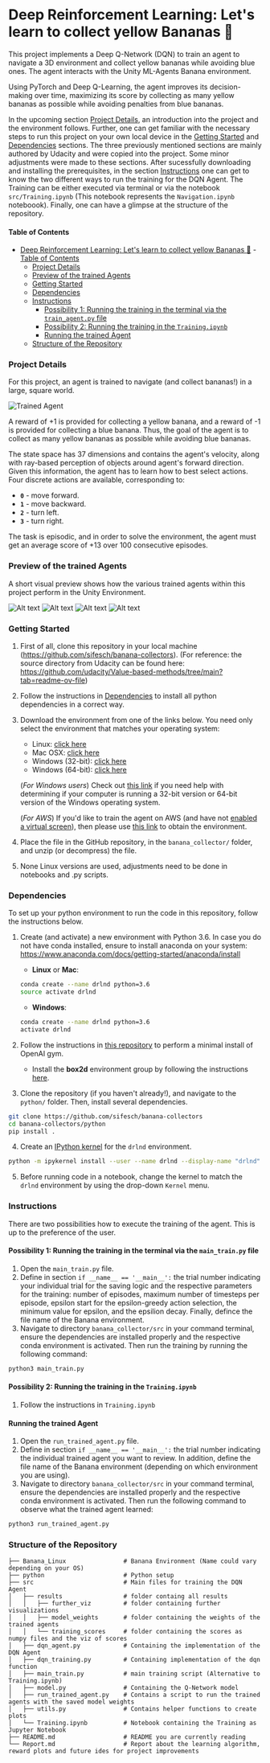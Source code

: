[//]: # (Image References)

[image1]: https://user-images.githubusercontent.com/10624937/42135619-d90f2f28-7d12-11e8-8823-82b970a54d7e.gif "Trained Agent"


# Deep Reinforcement Learning: Let's learn to collect yellow Bananas 🍌

This project implements a Deep Q-Network (DQN) to train an agent to navigate a 3D environment and collect yellow bananas while avoiding blue ones. The agent interacts with the Unity ML-Agents Banana environment.

Using PyTorch and Deep Q-Learning, the agent improves its decision-making over time, maximizing its score by collecting as many yellow bananas as possible while avoiding penalties from blue bananas. 

In the upcoming section [Project Details](#project-details), an introduction into the project and the environment follows. Further, one can get familiar with the necessary steps to run this project on your own local device in the [Getting Started](#getting-started) and [Dependencies](#dependencies) sections. The three previously mentioned sections are mainly authored by Udacity and were copied into the project. Some minor adjustments were made to these sections. After sucessfully downloading and installing the prerequisites, in the section [Instructions](#instructions) one can get to know the two different ways to run the training for the DQN Agent. The Training can be either executed via terminal or via the notebook `src/Training.ipynb` (This notebook represents the `Navigation.ipynb` noteboook). Finally, one can have a glimpse at the structure of the repository. 

#### Table of Contents

- [Deep Reinforcement Learning: Let's learn to collect yellow Bananas 🍌](#deep-reinforcement-learning-lets-learn-to-collect-yellow-bananas-)
      - [Table of Contents](#table-of-contents)
    - [Project Details](#project-details)
    - [Preview of the trained Agents](#preview-of-the-trained-agents)
    - [Getting Started](#getting-started)
    - [Dependencies](#dependencies)
    - [Instructions](#instructions)
      - [Possibility 1: Running the training in the terminal via the `train_agent.py` file](#possibility-1-running-the-training-in-the-terminal-via-the-train_agentpy-file)
      - [Possibility 2: Running the training in the `Training.ipynb`](#possibility-2-running-the-training-in-the-trainingipynb)
      - [Running the trained Agent](#running-the-trained-agent)
    - [Structure of the Repository](#structure-of-the-repository)


### Project Details

For this project, an agent is trained to navigate (and collect bananas!) in a large, square world.  

![Trained Agent][image1]

A reward of +1 is provided for collecting a yellow banana, and a reward of -1 is provided for collecting a blue banana.  Thus, the goal of the agent is to collect as many yellow bananas as possible while avoiding blue bananas.  

The state space has 37 dimensions and contains the agent's velocity, along with ray-based perception of objects around agent's forward direction.  Given this information, the agent has to learn how to best select actions.  Four discrete actions are available, corresponding to:
- **`0`** - move forward.
- **`1`** - move backward.
- **`2`** - turn left.
- **`3`** - turn right.

The task is episodic, and in order to solve the environment, the agent must get an average score of +13 over 100 consecutive episodes.

### Preview of the trained Agents

A short visual preview shows how the various trained agents within this project perform in the Unity Environment.

![Alt text](src/results/further_viz/agent_01.gif)
![Alt text](src/results/further_viz/agent_02.gif)
![Alt text](src/results/further_viz/agent_03.gif)
![Alt text](src/results/further_viz/agent_04.gif)

### Getting Started

1. First of all, clone this repository in your local machine (https://github.com/sifesch/banana-collectors). (For reference: the source directory from Udacity can be found here: https://github.com/udacity/Value-based-methods/tree/main?tab=readme-ov-file) 
2. Follow the instructions in [Dependencies](#dependencies) to install all python dependencies in a correct way. 
3. Download the environment from one of the links below.  You need only select the environment that matches your operating system:
    - Linux: [click here](https://s3-us-west-1.amazonaws.com/udacity-drlnd/P1/Banana/Banana_Linux.zip)
    - Mac OSX: [click here](https://s3-us-west-1.amazonaws.com/udacity-drlnd/P1/Banana/Banana.app.zip)
    - Windows (32-bit): [click here](https://s3-us-west-1.amazonaws.com/udacity-drlnd/P1/Banana/Banana_Windows_x86.zip)
    - Windows (64-bit): [click here](https://s3-us-west-1.amazonaws.com/udacity-drlnd/P1/Banana/Banana_Windows_x86_64.zip)
    
    (_For Windows users_) Check out [this link](https://support.microsoft.com/en-us/help/827218/how-to-determine-whether-a-computer-is-running-a-32-bit-version-or-64) if you need help with determining if your computer is running a 32-bit version or 64-bit version of the Windows operating system.

    (_For AWS_) If you'd like to train the agent on AWS (and have not [enabled a virtual screen](https://github.com/Unity-Technologies/ml-agents/blob/master/docs/Training-on-Amazon-Web-Service.md)), then please use [this link](https://s3-us-west-1.amazonaws.com/udacity-drlnd/P1/Banana/Banana_Linux_NoVis.zip) to obtain the environment.

4. Place the file in the GitHub repository, in the `banana_collector/` folder, and unzip (or decompress) the file. 
5. None Linux versions are used, adjustments need to be done in notebooks and .py scripts.

### Dependencies

To set up your python environment to run the code in this repository, follow the instructions below.

1. Create (and activate) a new environment with Python 3.6. In case you do not have conda installed, ensure to install anaconda on your system: https://www.anaconda.com/docs/getting-started/anaconda/install 

	- __Linux__ or __Mac__: 
	```bash
	conda create --name drlnd python=3.6
	source activate drlnd
	```
	- __Windows__: 
	```bash
	conda create --name drlnd python=3.6 
	activate drlnd
	```
	
2. Follow the instructions in [this repository](https://github.com/openai/gym) to perform a minimal install of OpenAI gym.  
	- Install the **box2d** environment group by following the instructions [here](https://github.com/openai/gym#box2d).
	
3. Clone the repository (if you haven't already!), and navigate to the `python/` folder.  Then, install several dependencies.
```bash
git clone https://github.com/sifesch/banana-collectors
cd banana-collectors/python
pip install .
```

4. Create an [IPython kernel](http://ipython.readthedocs.io/en/stable/install/kernel_install.html) for the `drlnd` environment.  
```bash
python -m ipykernel install --user --name drlnd --display-name "drlnd"
```

5. Before running code in a notebook, change the kernel to match the `drlnd` environment by using the drop-down `Kernel` menu. 

### Instructions

There are two possibilities how to execute the training of the agent. This is up to the preference of the user.

#### Possibility 1: Running the training in the terminal via the `main_train.py` file
1. Open the `main_train.py` file.
2. Define in section `if __name__ == '__main__':` the trial number indicating your individual trial for the saving logic and the respective parameters for the training: number of episodes, maximum number of timesteps per episode, epsilon start for the epsilon-greedy action selection, the minimum value for epsilon, and the epsilion decay. Finally, defince the file name of the Banana environment.
3. Navigate to directory `banana_collector/src` in your command terminal, ensure the dependencies are installed properly and the respective conda environment is activated. Then run the training by running the following command:
 ```bash
 python3 main_train.py
 ```

#### Possibility 2: Running the training in the `Training.ipynb`
1. Follow the instructions in `Training.ipynb`

#### Running the trained Agent

1. Open the `run_trained_agent.py` file.
2. Define in section `if __name__ == '__main__':` the trial number indicating the individual trained agent you want to review. In addition, define the file name of the Banana environment (depending on which environment you are using).
3. Navigate to directory `banana_collector/src` in your command terminal, ensure the dependencies are installed properly and the respective conda environment is activated. Then run the following command to observe what the trained agent learned:
 ```bash
 python3 run_trained_agent.py
 ```

### Structure of the Repository

```
├── Banana_Linux                # Banana Environment (Name could vary depending on your OS)
├── python                      # Python setup 
├── src                         # Main files for training the DQN Agent
│   ├── results                 # folder containg all results
│   │   ├── further_viz         # folder containing further visualizations
│   │   ├── model_weights       # folder containing the weights of the trained agents
│   │   └── training_scores     # folder containing the scores as numpy files and the viz of scores
│   ├── dqn_agent.py            # Containing the implementation of the DQN Agent
│   ├── dqn_training.py         # Containing implementation of the dqn function
│   ├── main_train.py           # main training script (Alternative to Training.ipynb)
│   ├── model.py                # Containing the Q-Network model
│   ├── run_trained_agent.py    # Contains a script to run the trained agents with the saved model weights
│   ├── utils.py                # Contains helper functions to create plots
│   └── Training.ipynb          # Notebook containing the Training as Jupyter Notebook
├── README.md                   # README you are currently reading
└── Report.md                   # Report about the learning algorithm, reward plots and future ides for project improvements
```